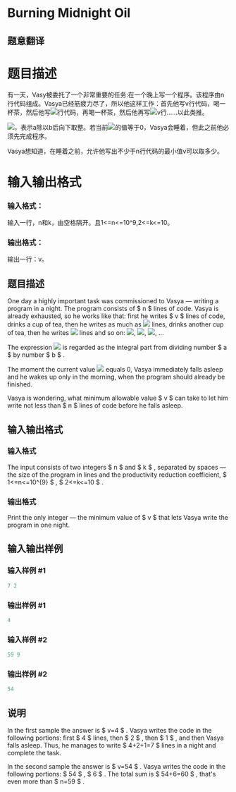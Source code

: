 # Burning Midnight Oil

## 题意翻译

# 题目描述

有一天，Vasy被委托了一个非常重要的任务:在一个晚上写一个程序。该程序由n行代码组成。Vasya已经筋疲力尽了，所以他这样工作：首先他写v行代码，喝一杯茶，然后他写![](https://cdn.luogu.org/upload/vjudge_pic/CF165B/be8d069d652d51f8329016702f7c81645767ac06.png)行代码，再喝一杯茶，然后他再写![](https://cdn.luogu.org/upload/vjudge_pic/CF165B/4e3353b53aaa8dff17e86fc64d74d2d54f694513.png)v行......以此类推。

![](https://cdn.luogu.org/upload/vjudge_pic/CF165B/ff48225f7f772c08409f2d464b02c44cf20620e2.png)，表示a除以b后向下取整。若当前![](https://cdn.luogu.org/upload/vjudge_pic/CF165B/ff48225f7f772c08409f2d464b02c44cf20620e2.png)的值等于0，Vasya会睡着，但此之前他必须先完成程序。

Vasya想知道，在睡着之前，允许他写出不少于n行代码的最小值v可以取多少。

# 输入输出格式

### 输入格式：

输入一行，n和k，由空格隔开。且1<=n<=10^9,2<=k<=10。

### 输出格式：

输出一行：v。

## 题目描述

One day a highly important task was commissioned to Vasya — writing a program in a night. The program consists of $ n $ lines of code. Vasya is already exhausted, so he works like that: first he writes $ v $ lines of code, drinks a cup of tea, then he writes as much as ![](https://cdn.luogu.com.cn/upload/vjudge_pic/CF165B/be8d069d652d51f8329016702f7c81645767ac06.png) lines, drinks another cup of tea, then he writes ![](https://cdn.luogu.com.cn/upload/vjudge_pic/CF165B/4e3353b53aaa8dff17e86fc64d74d2d54f694513.png) lines and so on: ![](https://cdn.luogu.com.cn/upload/vjudge_pic/CF165B/a5bacd91332aa3ca090a08cb4e8f844f5d3d784c.png), ![](https://cdn.luogu.com.cn/upload/vjudge_pic/CF165B/ede57aab14af8ddc634829ecddc32e347a436c9b.png), ![](https://cdn.luogu.com.cn/upload/vjudge_pic/CF165B/20a97db0948a36e5f09f82904c2091443493b97d.png), ...

The expression ![](https://cdn.luogu.com.cn/upload/vjudge_pic/CF165B/ff48225f7f772c08409f2d464b02c44cf20620e2.png) is regarded as the integral part from dividing number $ a $ by number $ b $ .

The moment the current value ![](https://cdn.luogu.com.cn/upload/vjudge_pic/CF165B/258034bacce7d114896705c6697a419f7cbd7ee3.png) equals 0, Vasya immediately falls asleep and he wakes up only in the morning, when the program should already be finished.

Vasya is wondering, what minimum allowable value $ v $ can take to let him write not less than $ n $ lines of code before he falls asleep.

## 输入输出格式

### 输入格式

The input consists of two integers $ n $ and $ k $ , separated by spaces — the size of the program in lines and the productivity reduction coefficient, $ 1<=n<=10^{9} $ , $ 2<=k<=10 $ .

### 输出格式

Print the only integer — the minimum value of $ v $ that lets Vasya write the program in one night.

## 输入输出样例

### 输入样例 #1

```cpp
7 2

```
### 输出样例 #1

```cpp
4

```
### 输入样例 #2

```cpp
59 9

```
### 输出样例 #2

```cpp
54

```
## 说明

In the first sample the answer is $ v=4 $ . Vasya writes the code in the following portions: first $ 4 $ lines, then $ 2 $ , then $ 1 $ , and then Vasya falls asleep. Thus, he manages to write $ 4+2+1=7 $ lines in a night and complete the task.

In the second sample the answer is $ v=54 $ . Vasya writes the code in the following portions: $ 54 $ , $ 6 $ . The total sum is $ 54+6=60 $ , that's even more than $ n=59 $ .

